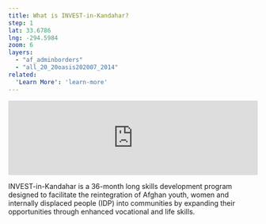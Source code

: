 ```yaml
---
title: What is INVEST-in-Kandahar?
step: 1
lat: 33.6786
lng: -294.5984
zoom: 6
layers:
  - "af_adminborders"
  - "all_20_20oasis202007_2014"
related:
  'Learn More': 'learn-more'
---
```

<iframe src="https://player.vimeo.com/video/137703085?byline=0&portrait=0" width="100%" height="auto" frameborder="0" webkitallowfullscreen mozallowfullscreen allowfullscreen></iframe>

INVEST-in-Kandahar is a 36-month long skills development program designed to facilitate the reintegration of Afghan youth, women and internally displaced people (IDP) into communities by expanding their opportunities through enhanced vocational and life skills.
